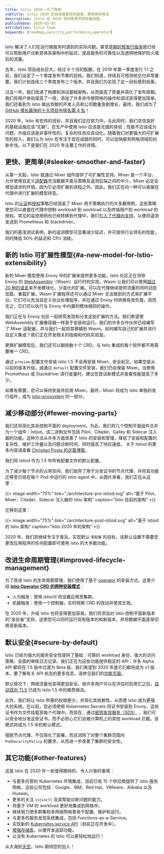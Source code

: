 ```yaml
---
title: Istio 2020——为了商用
subtitle: Istio 2020 的目标是更快的速度，更简单的用法
description: Istio 在 2020 年的愿景声明及路线图。
publishdate: 2020-03-03
attribution: Istio Team
keywords: [roadmap,security,performance,operator]
---
```


Istio 解决了人们在运行微服务时遇到的实际问题。甚至[早期的预发行版本](https://kubernetespodcast.com/episode/016-descartes-labs/)就已经可以帮助用户诊断其体系架构中的延迟，提高服务的可靠性以及透明地保护防火墙后的流量。

去年，Istio 项目成长巨大。经过 9 个月的酝酿，在 2019 年第一季度发行 1.1 之前，我们设定了一个季度发布节奏的目标。我们知道，持续且可预测地交付非常重要。我们计划连续三个季度发布三个版本，并且我们为实现了这一目标感到自豪。

过去一年，我们改进了构建和测试基础架构，从而提高了质量并简化了发布周期。我们将用户体验提高了一倍，添加了许多命令使网格的操作和调试变得更加简单。我们还看到为 Istio 做出贡献的开发人员和公司数量急剧增长，最终，我们成为了 [GitHub 增长最快的十大项目中排名第 4 名](https://octoverse.github.com/#fastest-growing-oss-projects-by-contributors)！

2020 年，Istio 有宏伟的目标，并且我们正在努力中。与此同时，我们坚信良好的基础设施应该“无聊”。在生产中使用 Istio 应该是无缝的体验；性能不应该成为问题，升级应该是非事件性的，复杂的任务应自动化。随着我们对更强大的可扩展性的投入，我们认为 Istio 在专注于现在成就的同时，可以加快服务网格领域的创新步伐。以下是我们在 2020 年主要工作的详情。

## 更快、更简单{#sleeker-smoother-and-faster}

从第一天起，Istio 就通过 Mixer 组件提供了可扩展性支持。Mixer 是一个平台，允许使用自定义[适配器](/zh/docs/reference/config/policy-and-telemetry/mixer-overview/#adapters)充当数据平面与策略及遥测后端之间的中介。Mixer 必定会增加请求的开销，因为它必须扩展到进程之外。因此，我们正在向一种可以直接在代理中进行扩展的模型转变。

Istio 的[认证](/zh/docs/concepts/security/#authentication-policies)和[授权](/zh/docs/concepts/security/#authorization)策略已经涵盖了 Mixer 用于策略执行的大多数用例，这些策略使您可以直接在代理中控制 workload 到 workload 以及终端用户到 workload 的授权。常见的监控用例也已经转移到代理中，我们[引入了代理内支持](/zh/docs/ops/configuration/telemetry/in-proxy-service-telemetry/)，以便将遥测发送到 Prometheus 和 Stackdriver。

我们的基准测试表明，新的遥测模型可显著减少延迟，并可提供行业领先的性能，同时降低 50％ 的延迟和 CPU 消耗。

## 新的 Istio 可扩展性模型{#a-new-model-for-Istio-extensibility}

新的 Mixer 模型使用 Envoy 中的扩展来提供更多功能。Istio 社区正在领导 Envoy 的 [WebAssembly](https://webassembly.org/)（Wasm）运行时的实现，Wasm 让我们可以使用[超过 20 种的语言](https://github.com/appcypher/awesome-wasm-langs)来开发模块化、沙盒化的扩展。可以在代理继续提供流量的同时动态加载、重载扩展。Wasm 扩展程序还可以通过 Mixer 无法做到的方式来扩展平台。它们可以充当自定义协议处理程序，并在通过 Envoy 时转换有效负载，简而言之，它们可以执行与 Envoy 中内置的模块相同的操作。

我们正在与 Envoy 社区一起研究发现和分发这些扩展的方法。我们希望使 WebAssembly 扩展像容器一样易于安装和运行。我们的许多合作伙伴已经编写了 Mixer 适配器，并与我们一起将其移植到 Wasm。如何编写自己的扩展并进行自定义集成？我们正在开发相关的指南和代码实验室。

更换扩展模型后，我们还可以删除数十个 CRD。与 Istio 集成的每个软件都不再需要唯一 CRD。

通过 `preview` 配置文件安装 Istio 1.5 不会再安装 Mixer。安全起见，如果您是从以前的版本升级，或通过 `default` 配置文件安装，我们仍会保留 Mixer。当使用 Prometheus 或 Stackdriver 进行度量时，建议您尝试新模式并查看性能提高了多少。

如果有需要，您可以保持安装并启用 Mixer。最终，Mixer 将成为 Istio 单独的发行组件，成为 [istio-ecosystem](https://github.com/istio-ecosystem/) 的一部分。

## 减少移动部分{#fewer-moving-parts}

我们还将简化其余控制平面的 deployment。为此，我们将几个控制平面组件合并为一个组件：Istiod。该二进制文件包括 Pilot、Citadel、Galley 和 Sidecar 注入器的功能。这种方法从许多方面改善了 Istio 的安装和管理，降低了安装和配置的复杂性、维护工作量以及问题诊断时间，同时提高了响应速度。
关于 Istiod 的更多内容请查看 [Christian Posta 的这篇博客](https://blog.christianposta.com/microservices/istio-as-an-example-of-when-not-to-do-microservices/)。

我们将 Istiod 作为 1.5 中所有配置文件的默认配置。

为了减少每个节点的占用空间，我们放弃了用于分发证书的节点代理，并将其功能迁移至已经在每个 Pod 中运行的 istio-agent 中。从图片来看，我们正在从这里：

{{< image width="75%"
    link="./architecture-pre-istiod.svg"
    alt="基于 Pilot、Mixer、Citadel、Sidecar 注入器的 Istio 架构"
    caption="Istio 目前的架构"
    >}}

迁移到这里：

{{< image width="75%"
    link="./architecture-post-istiod.svg"
    alt="基于 Istiod 的 Istio 架构"
    caption="Istio 2020 年的架构"
    >}}

2020 年，我们将继续专注于普及，实现默认 `零配置` 的目标，该默认设置不需要您更改应用程序的任何配置即可使用 Istio 的大多数功能。

## 改进生命周期管理{#improved-lifecycle-management}

为了改进 Istio 的生命周期管理，我们使用了基于 [operator](https://kubernetes.io/docs/concepts/extend-kubernetes/operator/) 的安装方式。这里介绍 **[Istio Operator CRD 的两种安装模式](/zh/docs/setup/install/istioctl/)**：

- 人为触发：使用 istioctl 将设置应用至集群。
- 机器触发：使用一个控制器，实时观察 CRD 的改动并使其生效。

在 2020 年，升级 Istio 也将变得更加容易。我们将添加对 Istio 控制平面新版本的"金丝雀"支持，这使您可以同时运行现有版本的和新版本，并将数据平面逐渐切换至新版本。

## 默认安全{#secure-by-default}

Istio 已经为强大的服务安全性提供了基础：可靠的 workload 身份、强大的访问策略、全面的审核日志记录。我们正在为这些功能提供稳定的 API；许多 Alpha API 都将在 1.5 版中过渡为 Beta 版，我们希望到 2020 年底它们都将成为 v1 版本。要了解有关 API 状态的更多信息，请参见我们的[功能页面](/zh/about/feature-stages/#istio-features)。

默认情况下，网络流量也变得更加安全。继许多用户可以在评估时启用它之后，[自动双向 TLS](/zh/docs/tasks/security/authentication/auto-mtls/) 已成为 Istio 1.5 中的推荐做法。

此外，我们将让 Istio 所需的权限更少，并简化其依赖性，从而使 Istio 成为更强大的系统。在以前，您必须使用 Kubernetes Secrets 将证书安装到 Envoy，这些证书作为文件挂载至每个代理中。而现在，通过[密钥发现服务（SDS）](https://www.envoyproxy.io/docs/envoy/latest/configuration/security/secret) ，我们可以安全地分发这些证书，而不必担心它们会被计算机上的其他 workload 拦截。该模式将成为 1.5 中的默认模式。

摆脱节点代理，不仅简化了部署，而且消除了对整个集群范围内 `PodSecurityPolicy` 的要求，从而进一步改善了集群的安全性。

## 其它功能{#other-features}

这是 Istio 在 2020 年一些值得期待的、令人兴奋的事情：

- 与更多托管的 Kubernetes 环境集成，目前已有 15 个供应商提供了 Istio 服务网格，这些公司包括：Google、IBM、Red Hat、VMware、Alibaba 以及 Huawei。
- 更多的关注 `istioctl` 及其帮助诊断问题的能力。
- 将基于 VM 的 workload 更好地集成到网格中。
- 继续努力使多群集和多网络网格更易于配置、维护和运行。
- 与更多的服务发现系统集成，包括 Functions-as-a-Service。
- 实现新的 [Kubernetes service API](https://kubernetes-sigs.github.io/service-apis/)（目前正在开发中）。
- [增强存储库](https://github.com/istio/enhancements/)，以便开发追踪功能。
- 让没有 Kubernetes 的 Istio 可以更轻松地运行！

从大海到[天空](https://www.youtube.com/watch?v=YjZ4AZ7hRM0)，Istio 期待您的加入！
